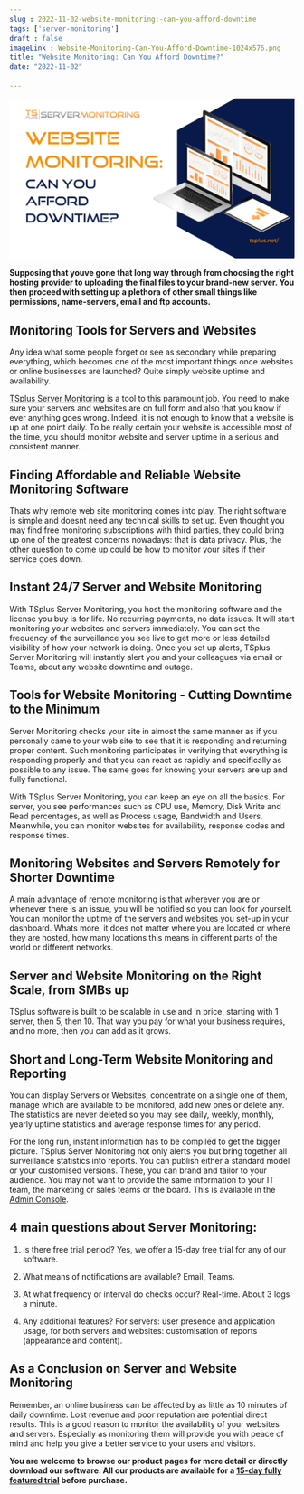 ```yaml
---
slug : 2022-11-02-website-monitoring:-can-you-afford-downtime
tags: ['server-monitoring']
draft : false 
imageLink : Website-Monitoring-Can-You-Afford-Downtime-1024x576.png
title: "Website Monitoring: Can You Afford Downtime?"
date: "2022-11-02"

---
```


[![Article title, TSplus logo and link, illustrated by image of computer devices showing monitoring screens.](./images/Website-Monitoring-Can-You-Afford-Downtime-1024x576.png)](https://tsplus.net/server-monitoring/)

**Supposing that youve gone that long way through from choosing the right hosting provider to uploading the final files to your brand-new server. You then proceed with setting up a plethora of other small things like permissions, name-servers, email and ftp accounts.**

## Monitoring Tools for Servers and Websites

Any idea what some people forget or see as secondary while preparing everything, which becomes one of the most important things once websites or online businesses are launched? Quite simply website uptime and availability.

[TSplus Server Monitoring](https://tsplus.net/server-monitoring/) is a tool to this paramount job. You need to make sure your servers and websites are on full form and also that you know if ever anything goes wrong. Indeed, it is not enough to know that a website is up at one point daily. To be really certain your website is accessible most of the time, you should monitor website and server uptime in a serious and consistent manner.

## Finding Affordable and Reliable Website Monitoring Software

Thats why remote web site monitoring comes into play. The right software is simple and doesnt need any technical skills to set up. Even thought you may find free monitoring subscriptions with third parties, they could bring up one of the greatest concerns nowadays: that is data privacy. Plus, the other question to come up could be how to monitor your sites if their service goes down.

## Instant 24/7 Server and Website Monitoring

With TSplus Server Monitoring, you host the monitoring software and the license you buy is for life. No recurring payments, no data issues. It will start monitoring your websites and servers immediately. You can set the frequency of the surveillance you see live to get more or less detailed visibility of how your network is doing. Once you set up alerts, TSplus Server Monitoring will instantly alert you and your colleagues via email or Teams, about any website downtime and outage.

## Tools for Website Monitoring - Cutting Downtime to the Minimum

Server Monitoring checks your site in almost the same manner as if you personally came to your web site to see that it is responding and returning proper content. Such monitoring participates in verifying that everything is responding properly and that you can react as rapidly and specifically as possible to any issue. The same goes for knowing your servers are up and fully functional.

With TSplus Server Monitoring, you can keep an eye on all the basics. For server, you see performances such as CPU use, Memory, Disk Write and Read percentages, as well as Process usage, Bandwidth and Users. Meanwhile, you can monitor websites for availability, response codes and response times.

## Monitoring Websites and Servers Remotely for Shorter Downtime

A main advantage of remote monitoring is that wherever you are or whenever there is an issue, you will be notified so you can look for yourself. You can monitor the uptime of the servers and websites you set-up in your dashboard. Whats more, it does not matter where you are located or where they are hosted, how many locations this means in different parts of the world or different networks.

## Server and Website Monitoring on the Right Scale, from SMBs up

TSplus software is built to be scalable in use and in price, starting with 1 server, then 5, then 10. That way you pay for what your business requires, and no more, then you can add as it grows.

## Short and Long-Term Website Monitoring and Reporting

You can display Servers or Websites, concentrate on a single one of them, manage which are available to be monitored, add new ones or delete any. The statistics are never deleted so you may see daily, weekly, monthly, yearly uptime statistics and average response times for any period.

For the long run, instant information has to be compiled to get the bigger picture. TSplus Server Monitoring not only alerts you but bring together all surveillance statistics into reports. You can publish either a standard model or your customised versions. These, you can brand and tailor to your audience. You may not want to provide the same information to your IT team, the marketing or sales teams or the board. This is available in the [Admin Console](https://tsplus.net/).

## 4 main questions about Server Monitoring:

1. Is there free trial period? Yes, we offer a 15-day free trial for any of our software.
    
2. What means of notifications are available? Email, Teams.
    
3. At what frequency or interval do checks occur? Real-time. About 3 logs a minute.
    
4. Any additional features? For servers: user presence and application usage, for both servers and websites: customisation of reports (appearance and content).
    

## As a Conclusion on Server and Website Monitoring

Remember, an online business can be affected by as little as 10 minutes of daily downtime. Lost revenue and poor reputation are potential direct results. This is a good reason to monitor the availability of your websites and servers. Especially as monitoring them will provide you with peace of mind and help you give a better service to your users and visitors.

**You are welcome to browse our product pages for more detail or directly download our software. All our products are available for a [15-day fully featured trial](https://tsplus.net/download/) before purchase.**

